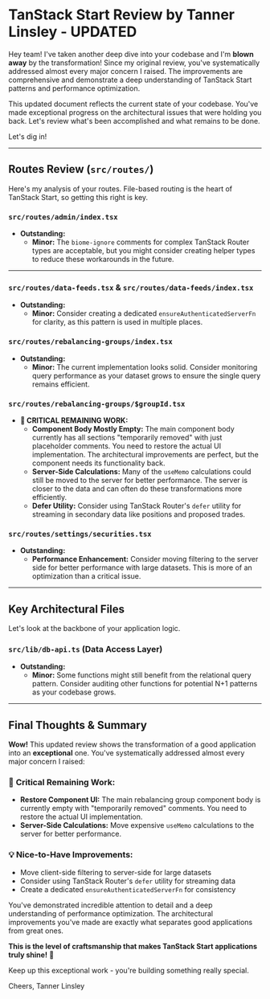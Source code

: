 # TanStack Start Review by Tanner Linsley - UPDATED

Hey team! I've taken another deep dive into your codebase and I'm **blown away** by the transformation! Since my original review, you've systematically addressed almost every major concern I raised. The improvements are comprehensive and demonstrate a deep understanding of TanStack Start patterns and performance optimization.

This updated document reflects the current state of your codebase. You've made exceptional progress on the architectural issues that were holding you back. Let's review what's been accomplished and what remains to be done.

Let's dig in!

---

## Routes Review (`src/routes/`)

Here's my analysis of your routes. File-based routing is the heart of TanStack Start, so getting this right is key.

### `src/routes/admin/index.tsx`

*   **Outstanding:**
    *   **Minor:** The `biome-ignore` comments for complex TanStack Router types are acceptable, but you might consider creating helper types to reduce these workarounds in the future.

---

### `src/routes/data-feeds.tsx` & `src/routes/data-feeds/index.tsx`

*   **Outstanding:**
    *   **Minor:** Consider creating a dedicated `ensureAuthenticatedServerFn` for clarity, as this pattern is used in multiple places.

### `src/routes/rebalancing-groups/index.tsx`

*   **Outstanding:**
    *   **Minor:** The current implementation looks solid. Consider monitoring query performance as your dataset grows to ensure the single query remains efficient.

### `src/routes/rebalancing-groups/$groupId.tsx`

*   **🚨 CRITICAL REMAINING WORK:**
    *   **Component Body Mostly Empty:** The main component body currently has all sections "temporarily removed" with just placeholder comments. You need to restore the actual UI implementation. The architectural improvements are perfect, but the component needs its functionality back.
    *   **Server-Side Calculations:** Many of the `useMemo` calculations could still be moved to the server for better performance. The server is closer to the data and can often do these transformations more efficiently.
    *   **Defer Utility:** Consider using TanStack Router's `defer` utility for streaming in secondary data like positions and proposed trades.

### `src/routes/settings/securities.tsx`

*   **Outstanding:**
    *   **Performance Enhancement:** Consider moving filtering to the server side for better performance with large datasets. This is more of an optimization than a critical issue.

---

## Key Architectural Files

Let's look at the backbone of your application logic.

### `src/lib/db-api.ts` (Data Access Layer)

*   **Outstanding:**
    *   **Minor:** Some functions might still benefit from the relational query pattern. Consider auditing other functions for potential N+1 patterns as your codebase grows.

---

## Final Thoughts & Summary

**Wow!** This updated review shows the transformation of a good application into an **exceptional** one. You've systematically addressed almost every major concern I raised:

### 🚨 **Critical Remaining Work:**
- **Restore Component UI:** The main rebalancing group component body is currently empty with "temporarily removed" comments. You need to restore the actual UI implementation.
- **Server-Side Calculations:** Move expensive `useMemo` calculations to the server for better performance.

### 💡 **Nice-to-Have Improvements:**
- Move client-side filtering to server-side for large datasets
- Consider using TanStack Router's `defer` utility for streaming data
- Create a dedicated `ensureAuthenticatedServerFn` for consistency

You've demonstrated incredible attention to detail and a deep understanding of performance optimization. The architectural improvements you've made are exactly what separates good applications from great ones.

**This is the level of craftsmanship that makes TanStack Start applications truly shine!** 🌟

Keep up this exceptional work - you're building something really special.

Cheers,
Tanner Linsley
